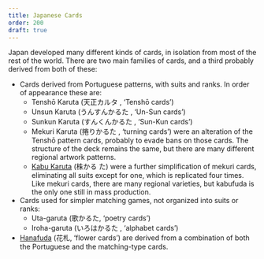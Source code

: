 ```yaml
---
title: Japanese Cards
order: 200
draft: true
---
```


Japan developed many different kinds of cards, in isolation from most of the
rest of the world. There are two main families of cards, and a third probably
derived from both of these:

* Cards derived from Portuguese patterns, with suits and ranks. In order of
  appearance these are:
    * <span class="noun" lang="ja-Latn">Tenshō Karuta</span> (<span lang="ja">天正カルタ
      </span>, ‘<span class="noun" lang="ja-Latn">Tenshō</span> cards’)
    * <span class="noun" lang="ja-Latn">Unsun Karuta</span> (<span lang="ja">うんすんかるた
      </span>, ‘<span class="noun" lang="ja-Latn">Un-Sun</span> cards’)
    * <span class="noun" lang="ja-Latn">Sunkun Karuta</span> (<span lang="ja">すんくんかるた
      </span>, ‘<span class="noun" lang="ja-Latn">Sun-Kun</span> cards’)
    * <span class="noun" lang="ja-Latn">Mekuri Karuta</span> (<span lang="ja">捲りかるた
      </span>, ‘turning cards’) were an alteration of the <Noun
      lang="ja-Latn">Tenshō</span> pattern cards, probably to evade bans on
      those cards. The structure of the deck remains the same, but there are
      many different regional artwork patterns.
    * [<span class="noun" lang="ja-Latn">Kabu
      Karuta</span>](/articles/cards/japan/kabu-karuta/) (<span lang="ja">株かる
      た</span>) were a further simplification of <span
      lang="ja-Latn">mekuri</span> cards, eliminating all suits except for one,
      which is replicated four times. Like <span lang="ja-Latn">mekuri</span>
      cards, there are many regional varieties, but <span
      lang="ja-Latn">kabufuda</span> is the only one still in mass production.
* Cards used for simpler matching games, not organized into suits or ranks:
    * <span class="noun" lang="ja-Latn">Uta-garuta</span> (<span lang="ja">歌かるた</span>,
      ‘poetry cards’)
    * <span class="noun" lang="ja-Latn">Iroha-garuta</span> (<span lang="ja">いろはかるた
      </span>, ‘alphabet cards’)
* [<span class="noun" lang="ja-Latn">Hanafuda</span>](/articles/cards/japan/hanafuda/) (<span
  lang="ja">花札</span>, ‘flower cards’) are derived from a combination of both
  the Portuguese and the matching-type cards.
